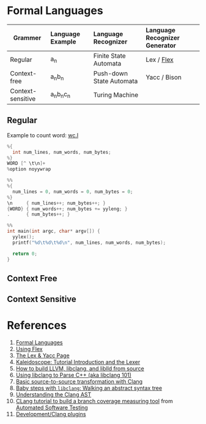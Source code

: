 # Formal Languages
| Grammer | Language Example | Language Recognizer   | Language Recognizer Generator |
|---------|:-----------------|:----------------------|:------------------------------|
| Regular | a<sub>n</sub>    | Finite State Automata | Lex / [Flex](https://github.com/westes/flex)                  |
| Context-free | a<sub>n</sub>b<sub>n</sub> | Push-down State Automata | Yacc / Bison                  |
| Context-sensitive | a<sub>n</sub>b<sub>n</sub>c<sub>n</sub> | Turing Machine |                   |


## Regular

Example to count word: [wc.l](Examples/CPP/wc-flex/wc.l)
```cpp
%{
  int num_lines, num_words, num_bytes;
%}
WORD [^ \t\n]+
%option noyywrap

%%
%{
  num_lines = 0, num_words = 0, num_bytes = 0;
%}
\n     { num_lines++; num_bytes++; }
{WORD} { num_words++; num_bytes += yyleng; }
.      { num_bytes++; }

%%
int main(int argc, char* argv[]) {
  yylex();
  printf("%d\t%d\t%d\n", num_lines, num_words, num_bytes);

  return 0;
}
```

## Context Free

## Context Sensitive

# References
1. [Formal Languages](http://csfieldguide.org.nz/en/chapters/formal-languages.html)
2. [Using Flex](http://cs.umw.edu/~finlayson/class/spring15/cpsc401/notes/04-flex.html)
3. [The Lex & Yacc Page](http://dinosaur.compilertools.net/)
4. [Kaleidoscope: Tutorial Introduction and the Lexer](http://llvm.org/docs/tutorial/OCamlLangImpl1.html)
5. [How to build LLVM, libclang, and liblld from source](https://github.com/ziglang/zig/wiki/How-to-build-LLVM,-libclang,-and-liblld-from-source)
6. [Using libclang to Parse C++ (aka libclang 101)](https://shaharmike.com/cpp/libclang/)
7. [Basic source-to-source transformation with Clang](https://eli.thegreenplace.net/2012/06/08/basic-source-to-source-transformation-with-clang)
8. [Baby steps with `libclang`: Walking an abstract syntax tree](http://bastian.rieck.ru/blog/posts/2015/baby_steps_libclang_ast/)
9. [Understanding the Clang AST](https://jonasdevlieghere.com/understanding-the-clang-ast/)
10. [CLang tutorial to build a branch coverage measuring tool](http://swtv.kaist.ac.kr/courses/cs453-fall13/Clang%20tutorial%20v4.pdf) from [Automated Software Testing](http://swtv.kaist.ac.kr/courses/cs453-fall13)
11. [Development/Clang plugins](https://wiki.documentfoundation.org/Development/Clang_plugins)
